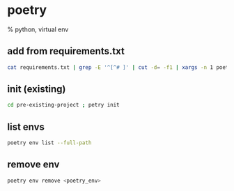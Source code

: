 # poetry
% python, virtual env


## add from requirements.txt
```bash
cat requirements.txt | grep -E '^[^# ]' | cut -d= -f1 | xargs -n 1 poetry add
```

## init (existing)
```bash
cd pre-existing-project ; petry init
```


## list envs
```bash
poetry env list --full-path
```

## remove env
```bash
poetry env remove <poetry_env>
```